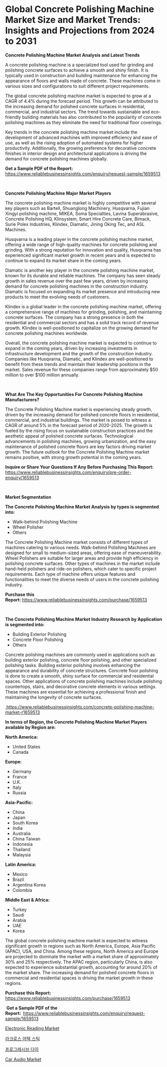 <p><h1>Global Concrete Polishing Machine Market Size and Market Trends: Insights and Projections from 2024 to 2031</h1></p><p><strong>Concrete Polishing Machine Market Analysis and Latest Trends</strong></p>
<p><p>A concrete polishing machine is a specialized tool used for grinding and polishing concrete surfaces to achieve a smooth and shiny finish. It is typically used in construction and building maintenance for enhancing the appearance of floors and walls made of concrete. These machines come in various sizes and configurations to suit different project requirements.</p><p>The global concrete polishing machine market is expected to grow at a CAGR of 4.4% during the forecast period. This growth can be attributed to the increasing demand for polished concrete surfaces in residential, commercial, and industrial sectors. The trend towards sustainable and eco-friendly building materials has also contributed to the popularity of concrete polishing machines as they eliminate the need for traditional floor coverings.</p><p>Key trends in the concrete polishing machine market include the development of advanced machines with improved efficiency and ease of use, as well as the rising adoption of automated systems for higher productivity. Additionally, the growing preference for decorative concrete finishes in interior design and architectural applications is driving the demand for concrete polishing machines globally.</p></p>
<p><strong>Get a Sample PDF of the Report:&nbsp;</strong> <a href="https://www.reliablebusinessinsights.com/enquiry/request-sample/1659513">https://www.reliablebusinessinsights.com/enquiry/request-sample/1659513</a></p>
<p>&nbsp;</p>
<p><strong>Concrete Polishing Machine Major Market Players</strong></p>
<p><p>The concrete polishing machine market is highly competitive with several key players such as Bartell, Shuanglong Machinery, Husqvarna, Fujian Xingyi polishing machine, MIKEA, Soma Specialties, Lavina Superabrasive, Concrete Polishing HQ, Klinsystem, Smart Hire Concrete Care, Bimack, Surie Polex Industries, Klindex, Diamatic, Jining Oking Tec, and ASL Machines.</p><p>Husqvarna is a leading player in the concrete polishing machine market, offering a wide range of high-quality machines for concrete polishing and grinding. With a strong reputation for innovation and quality, Husqvarna has experienced significant market growth in recent years and is expected to continue to expand its market share in the coming years.</p><p>Diamatic is another key player in the concrete polishing machine market, known for its durable and reliable machines. The company has seen steady growth in sales revenue over the past few years, driven by increasing demand for concrete polishing machines in the construction industry. Diamatic is focused on expanding its market presence and introducing new products to meet the evolving needs of customers.</p><p>Klindex is a global leader in the concrete polishing machine market, offering a comprehensive range of machines for grinding, polishing, and maintaining concrete surfaces. The company has a strong presence in both the residential and commercial sectors and has a solid track record of revenue growth. Klindex is well-positioned to capitalize on the growing demand for concrete polishing machines worldwide.</p><p>Overall, the concrete polishing machine market is expected to continue to expand in the coming years, driven by increasing investments in infrastructure development and the growth of the construction industry. Companies like Husqvarna, Diamatic, and Klindex are well-positioned to benefit from these trends and maintain their leadership positions in the market. Sales revenue for these companies range from approximately $50 million to over $100 million annually.</p></p>
<p>&nbsp;</p>
<p><strong>What Are The Key Opportunities For Concrete Polishing Machine Manufacturers?</strong></p>
<p><p>The Concrete Polishing Machine market is experiencing steady growth, driven by the increasing demand for polished concrete floors in residential, commercial, and industrial buildings. The market is poised to witness a CAGR of around 5% in the forecast period of 2020-2025. The growth is fueled by the rising focus on sustainable construction practices and the aesthetic appeal of polished concrete surfaces. Technological advancements in polishing machines, growing urbanization, and the easy maintenance of polished concrete floors are key factors driving market growth. The future outlook for the Concrete Polishing Machine market remains positive, with strong growth potential in the coming years.</p></p>
<p><strong>Inquire or Share Your Questions If Any Before Purchasing This Report:</strong> <a href="https://www.reliablebusinessinsights.com/enquiry/pre-order-enquiry/1659513">https://www.reliablebusinessinsights.com/enquiry/pre-order-enquiry/1659513</a></p>
<p>&nbsp;</p>
<p><strong>Market Segmentation</strong></p>
<p><strong>The Concrete Polishing Machine Market Analysis by types is segmented into:</strong></p>
<p><ul><li>Walk-behind Polishing Machine</li><li>Wheel Polisher</li><li>Others</li></ul></p>
<p><p>The Concrete Polishing Machine market consists of different types of machines catering to various needs. Walk-behind Polishing Machines are designed for small to medium-sized areas, offering ease of maneuverability. Wheel Polishers are suitable for larger areas and provide high efficiency in polishing concrete surfaces. Other types of machines in the market include hand-held polishers and ride-on polishers, which cater to specific project requirements. Each type of machine offers unique features and functionalities to meet the diverse needs of users in the concrete polishing industry.</p></p>
<p><strong>Purchase this Report:&nbsp;</strong><a href="https://www.reliablebusinessinsights.com/purchase/1659513">https://www.reliablebusinessinsights.com/purchase/1659513</a></p>
<p>&nbsp;</p>
<p><strong>The Concrete Polishing Machine Market Industry Research by Application is segmented into:</strong></p>
<p><ul><li>Building Exterior Polishing</li><li>Concrete Floor Polishing</li><li>Others</li></ul></p>
<p><p>Concrete polishing machines are commonly used in applications such as building exterior polishing, concrete floor polishing, and other specialized polishing tasks. Building exterior polishing involves enhancing the appearance and durability of concrete structures. Concrete floor polishing is done to create a smooth, shiny surface for commercial and residential spaces. Other applications of concrete polishing machines include polishing countertops, stairs, and decorative concrete elements in various settings. These machines are essential for achieving a professional finish and maintaining the longevity of concrete surfaces.</p></p>
<p><a href="https://www.reliablebusinessinsights.com/concrete-polishing-machine-market-r1659513">&nbsp;https://www.reliablebusinessinsights.com/concrete-polishing-machine-market-r1659513</a></p>
<p><strong>In terms of Region, the Concrete Polishing Machine Market Players available by Region are:</strong></p>
<p>
    <p> <strong> North America: </strong>
        <ul>
            <li>United States</li>
            <li>Canada</li>
        </ul>
        </p> 
    <p> <strong> Europe: </strong>
        <ul>
            <li>Germany</li>
            <li>France</li>
            <li>U.K.</li>
            <li>Italy</li>
            <li>Russia</li>
        </ul>
        </p> 
    <p> <strong> Asia-Pacific: </strong>
        <ul>
            <li>China</li>
            <li>Japan</li>
            <li>South Korea</li>
            <li>India</li>
            <li>Australia</li>
            <li>China Taiwan</li>
            <li>Indonesia</li>
            <li>Thailand</li>
            <li>Malaysia</li>
        </ul>
        </p> 
    <p> <strong> Latin America: </strong>
        <ul>
            <li>Mexico</li>
            <li>Brazil</li>
            <li>Argentina Korea</li>
            <li>Colombia</li>
        </ul>
        </p> 
    <p> <strong> Middle East & Africa: </strong>
        <ul>
            <li>Turkey</li>
            <li>Saudi</li>
            <li>Arabia</li>
            <li>UAE</li>
            <li>Korea</li>
        </ul>
    </p>
    </p>
<p><p>The global concrete polishing machine market is expected to witness significant growth in regions such as North America, Europe, Asia Pacific (APAC), USA, and China. Among these regions, North America and Europe are projected to dominate the market with a market share of approximately 30% and 25% respectively. The APAC region, particularly China, is also expected to experience substantial growth, accounting for around 20% of the market share. The increasing demand for polished concrete floors in commercial and residential spaces is driving the market growth in these regions.</p></p>
<p><strong>Purchase this Report: </strong><a href="https://www.reliablebusinessinsights.com/purchase/1659513">https://www.reliablebusinessinsights.com/purchase/1659513</a></p>
<p>&nbsp;<strong>Get a Sample PDF of the Report:&nbsp;&nbsp;</strong><a href="https://www.reliablebusinessinsights.com/enquiry/request-sample/1659513">https://www.reliablebusinessinsights.com/enquiry/request-sample/1659513</a></p>
<p><strong></strong></p>
<p><p><a href="https://www.linkedin.com/pulse/global-electronic-reading-market-size-amp-share-analysis-lnboe">Electronic Reading Market</a></p><p><a href="https://medium.com/@fredajerde/%EB%9D%BC%ED%81%AC%EB%A1%9C%EC%8A%A4-%EA%B3%B5%EA%B2%A9-%EC%8A%A4%ED%8B%B1-%EC%8B%9C%EC%9E%A5-%EA%B7%9C%EB%AA%A8-%EC%A0%90%EC%9C%A0%EC%9C%A8-%EB%B0%8F-%ED%8A%B8%EB%A0%8C%EB%93%9C-%EB%B6%84%EC%84%9D-%EB%B3%B4%EA%B3%A0%EC%84%9C-%EC%A0%9C%ED%92%88%EB%B3%84-%EC%B4%88%EB%B3%B4%EC%9E%90-%EC%A4%91%EA%B8%89-%EC%A0%84%EB%AC%B8%EA%B0%80-%EB%B0%8F-%EC%97%98%EB%A6%AC%ED%8A%B8-%EB%B0%8F-%EC%84%B8%EB%B6%84%ED%99%94-%EC%98%88%EC%B8%A1-2024-2031-1db64a473739">라크로스 어택 스틱</a></p><p><a href="https://medium.com/@treyhettinger2023/%EA%B8%80%EB%A1%9C%EB%B2%8C-%ED%94%84%EB%A1%9C%EA%B7%B8%EB%A0%88%EC%8B%9C%EB%B8%8C-%EB%8B%A4%EC%9D%B4-%EC%8B%9C%EC%9E%A5-%EB%B6%80%EB%AC%B8-%EC%9C%A0%ED%98%95-%EC%9D%91%EC%9A%A9-%EC%8B%9C%EC%9E%A5-%EC%B0%B8%EA%B0%80%EC%9E%90-%EC%A0%84%EB%9E%B5-%EC%A7%80%EC%97%AD-%EC%84%B1%EC%9E%A5-%EC%9D%B8%EC%82%AC%EC%9D%B4%ED%8A%B8-%EB%B0%8F-%EB%AF%B8%EB%9E%98-%EC%98%88%EC%B8%A1-2024-2031-96679eeb5e6c">프로그레시브 다이</a></p><p><a href="https://www.linkedin.com/pulse/car-audio-market-overview-global-trends-future-prospects-ukwce">Car Audio Market</a></p></p>